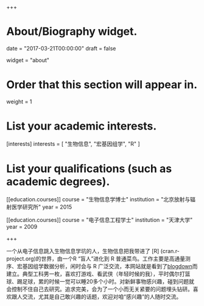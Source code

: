 +++
# About/Biography widget.

date = "2017-03-21T00:00:00"
draft = false

widget = "about"

# Order that this section will appear in.
weight = 1

# List your academic interests.
[interests]
  interests = [
    "生物信息",
    "宏基因组学",
    "R"
  ]

# List your qualifications (such as academic degrees).
[[education.courses]]
  course = "生物信息学博士"
  institution = "北京放射与辐射医学研究所"
  year = 2015

[[education.courses]]
  course = "电子信息工程学士"
  institution = "天津大学"
  year = 2009
 
+++


一个从电子信息跳入生物信息学坑的人，生物信息把我带进了 [R] (cran.r-project.org)的世界，由一个R “盲人”进化到 R 普通菜鸟。工作主要是高通量测序、宏基因组学数据分析，闲时会与 R 广泛交流，本网站就是看到了[blogdown](https://github.com/rstudio/blogdown)而建立。典型工科男一枚，喜欢打游戏、看武侠（年轻时候的我），平时偶尔打篮球、踢足球，累的时候一觉可以睡20多个小时。对新鲜事物感兴趣，碰到问题就会控制不住自己去研究。追求完美，会为了一个小而无关紧要的问题埋头钻研。喜欢跟人交流，尤其是自己敢兴趣的话题，欢迎对咱“感兴趣”的人随时交流。

